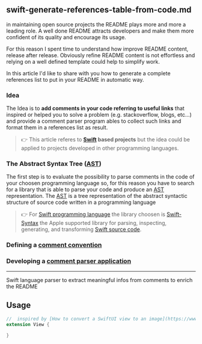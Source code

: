 ## swift-generate-references-table-from-code.md

in maintaining open source projects the README plays more and more a leading role. A well done README attracts developers and make them more confident of its quality and encourage its usage.

For this reason I spent time to understand how improve README content, release after release. Obviously refine README content  is not effortless and relying on a well defined template could help to simplify work.

In this article I'd like to share with you how to generate a complete references list to put in your README in automatic way. 

### Idea

The Idea is to **add comments in your code referring to useful links** that inspired or helped you to solve a problem (e.g. stackoverflow, blogs, etc...) and provide a  comment parser program ables to collect such links and format them in a references list as result.

> 👉 This article referes to **[Swift] based projects** but the idea could be applied to projects developed in other programming languages.

### The Abstract Syntax Tree ([AST]) 

The first step is to evaluate the possibility to parse comments in the code of your choosen programming language so, for this reason you have to search for a library that is able to parse your code and produce an [AST] representation.
The [AST] is a tree representation of the abstract syntactic structure of source code written in a programming language 

> 👉 For [Swift programming language]([Swift]) the library choosen is [Swift-Syntax] the Apple supported library for parsing, inspecting, generating, and transforming [Swift source code]([Swift]). 

### Defining a <u>comment convention</u>

### Developing a <u>comment parser application</u>


----

Swift language parser to extract meaningful infos from comments to enrich the README

## Usage

```swift
//  inspired by [How to convert a SwiftUI view to an image](https://www.hackingwithswift.com/quick-start/swiftui/how-to-convert-a-swiftui-view-to-an-image)
extension View {

}
```

[AST]: https://en.wikipedia.org/wiki/Abstract_syntax_tree
[Swift]: https://www.swift.org
[Swift-Syntax]: https://github.com/apple/swift-syntax.git
